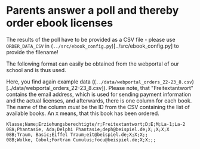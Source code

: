 # Parents answer a poll and thereby order ebook licenses

The results of the poll have to be provided as a CSV file - please use `ORDER_DATA_CSV` in (`../src/ebook_config.py`)[../src/ebook_config.py] to provide the filename! 

The following format can easily be obtained from the webportal of our school and is thus used.

Here, you find again example data ((`../data/webportal_orders_22-23_8.csv`)[../data/webportal_orders_22-23_8.csv]). Please note, that "Freitextantwort" contains the email address, which is used for sending payment information and the actual licenses, and afterwards, there is one column for each book. The name of the column *must* be the ID from the CSV containing the list of available books. An `X` means, that this book has been ordered.

```
Klasse;Name;Erziehungsberechtigte/r;Freitextantwort;D;E;M;La-1;La-2
08A;Phantasie, Ada;Delphi Phantasie;deph@beispiel.de;X;;X;X;X
08B;Traum, Basic;Eiffel Traum;eit@beispiel.de;X;X;X;;
08B;Wolke, Cobol;Fortran Cumulus;focu@beispiel.de;X;X;;;
```